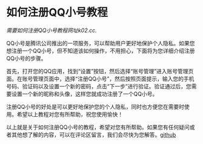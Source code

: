 # 如何注册QQ小号教程

*需要如何注册QQ小号教程网址k02.cc.*

QQ小号是腾讯公司推出的一项服务，可以帮助用户更好地保护个人隐私。如果您想注册一个QQ小号，但不知道该如何操作，不用担心，下面将为您详细介绍注册QQ小号的步骤。

首先，打开您的QQ应用，找到“设置”按钮，然后选择“账号管理”进入账号管理页面。在账号管理页面中，选择“注册QQ小号”，然后按照页面提示，输入您的手机号码、验证码以及设置一个新的密码，点击“下一步”进行验证。验证通过后，您需要设置一个新的昵称和头像，这样您就成功注册了一个QQ小号。

注册QQ小号的好处是可以更好地保护您的个人隐私，同时也方便您在需要时使用。希望以上教程对您有所帮助，祝您使用愉快！

以上就是关于如何注册QQ小号的教程，希望对您有所帮助。如果您有任何疑问或者其他想了解的内容，可以在评论区留言，我们会尽快为您解答。[github](https://github.com)
